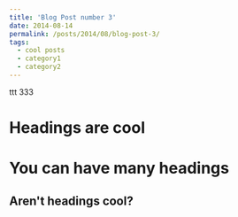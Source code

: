 ```yaml
---
title: 'Blog Post number 3'
date: 2014-08-14
permalink: /posts/2014/08/blog-post-3/
tags:
  - cool posts
  - category1
  - category2
---
```


ttt 333

Headings are cool
======

You can have many headings
======

Aren't headings cool?
------
